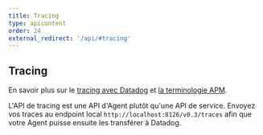 ```yaml
---
title: Tracing
type: apicontent
order: 24
external_redirect: '/api/#tracing'
---
```

## Tracing
En savoir plus sur le [tracing avec Datadog][1] et [la terminologie APM][2].

L'API de tracing est une API d'Agent plutôt qu'une API de service. Envoyez vos traces au endpoint local `http://localhost:8126/v0.3/traces` afin que votre Agent puisse ensuite les transférer à Datadog.

[1]: /fr/tracing
[2]: /fr/tracing/visualization/services_list
